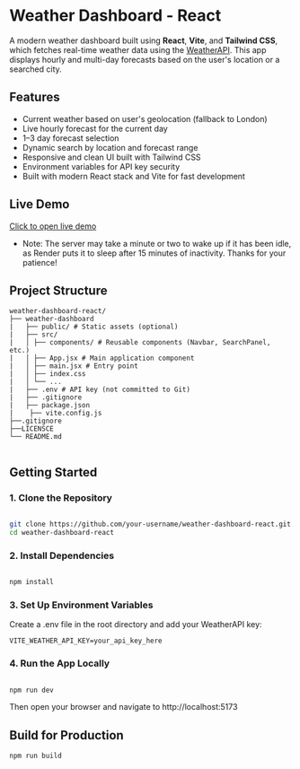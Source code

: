 # Weather Dashboard - React

A modern weather dashboard built using **React**, **Vite**, and **Tailwind CSS**, which fetches real-time weather data using the [WeatherAPI](https://www.weatherapi.com/). This app displays hourly and multi-day forecasts based on the user's location or a searched city.

##  Features

- Current weather based on user's geolocation (fallback to London)
- Live hourly forecast for the current day
- 1–3 day forecast selection
- Dynamic search by location and forecast range
- Responsive and clean UI built with Tailwind CSS
- Environment variables for API key security
- Built with modern React stack and Vite for fast development

##  Live Demo

[Click to open live demo](https://weather-forecast-two-eosin.vercel.app/) 
- Note: The server may take a minute or two to wake up if it has been idle, as Render puts it to sleep after 15 minutes of inactivity. Thanks for your patience!

##  Project Structure
```
weather-dashboard-react/
├── weather-dashboard
|   ├── public/ # Static assets (optional)
|   ├── src/
|   │ ├── components/ # Reusable components (Navbar, SearchPanel, etc.)
|   │ ├── App.jsx # Main application component
|   │ ├── main.jsx # Entry point
|   │ ├── index.css
|   │ └── ...
|   ├── .env # API key (not committed to Git)
|   ├── .gitignore
|   ├── package.json
|    ├── vite.config.js
├──.gitignore
├──LICENSCE
└── README.md


```
##  Getting Started

### 1. Clone the Repository

```bash

git clone https://github.com/your-username/weather-dashboard-react.git
cd weather-dashboard-react
```
### 2. Install Dependencies
```bash 

npm install
```

### 3. Set Up Environment Variables
Create a .env file in the root directory and add your WeatherAPI key:
```env
VITE_WEATHER_API_KEY=your_api_key_here
```

### 4. Run the App Locally
```bash

npm run dev
```
Then open your browser and navigate to http://localhost:5173

## Build for Production
```bash
npm run build
```
